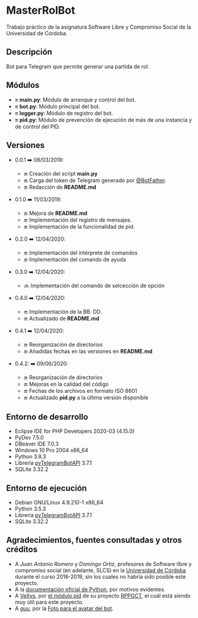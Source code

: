 # MasterRolBot
Trabajo práctico de la asignatura Software Libre y Compromiso Social de la Universidad de Córdoba.

## Descripción
Bot para Telegram que permite generar una partida de rol.

## Módulos
- :on: **main.py**: 	Módulo de arranque y control del bot.
- :on: **bot.py**:		Módulo principal del bot.
- :on: **logger.py**:	Módulo de registro del bot.
- :on: **pid.py**:		Módulo de prevención de ejecución de más de una instancia y de control del PID.

## Versiones
- 0.0.1 :arrow_right: 08/03/2019:
  - :end: Creación del script **main.py**
  - :end: Carga del token de Telegram generado por [@BotFather](https://telegram.me/botfather).
  - :end: Redacción de **README.md**

- 0.1.0 :arrow_right: 11/03/2019:
  - :end: Mejora de **README.md**
  - :end: Implementación del registro de mensajes.
  - :end: Implementación de la funcionalidad de pid.

- 0.2.0 :arrow_right: 12/04/2020:
  - :end: Implementación del intérprete de comandos
  - :end: Implementación del comando de ayuda

- 0.3.0 :arrow_right: 12/04/2020:
  - :soon: Implementación del comando de selcección de opción

- 0.4.0 :arrow_right: 12/04/2020:
  - :end: Implementación de la BB. DD.
  - :end: Actualizado de **README.md**

- 0.4.1 :arrow_right: 12/04/2020:
  - :end: Reorganización de directorios
  - :end: Añadidas fechas en las versiones en **README.md**

- 0.4.2: :arrow_right: 09/06/2020:
  - :end: Reorganización de directorios
  - :end: Mejoras en la calidad del código
  - :end: Fechas de los archivos en formato ISO 8601
  - :end: Actualizado **pid.py** a la última versión disponible

## Entorno de desarrollo
- Eclipse IDE for PHP Developers 2020-03 (4.15.0)
- PyDev 7.5.0
- DBeaver IDE 7.0.3
- Windows 10 Pro 2004 x86_64
- Python 3.8.3
- Librería [pyTelegramBotAPI](https://github.com/eternnoir/pyTelegramBotAPI) 3.7.1
- SQLite 3.32.2

## Entorno de ejecución
- Debian GNU/Linux 4.9.210-1 x86_64
- Python 3.5.3
- Librería [pyTelegramBotAPI](https://github.com/eternnoir/pyTelegramBotAPI) 3.7.1
- SQLite 3.32.2

## Agradecimientos, fuentes consultadas y otros créditos
- A *Juan Antonio Romero* y *Domingo Ortiz*, profesores de Software libre y compromiso social (en adelante, SLCS) en la [Universidad de Córdoba](http://www.uco.es/) durante el curso 2018-2019, sin los cuales no habría sido posible este proyecto.
- A la [documentación oficial de Python](https://docs.python.org/3/), por motivos evidentes.
- A [Veltys](https://github.com/Veltys), por [el módulo pid](https://github.com/Veltys/RPPGCT/blob/master/Python/pid.py) de su proyecto [RPPGCT](https://github.com/Veltys/RPPGCT), el cuál está siendo muy útil para este proyecto.
- A [_guu_](https://www.flickr.com/photos/gustavo/), por la [Foto para el avatar del bot](https://www.flickr.com/photos/gustavo/354116197/).

<!--

## Chuletario de emojis
(Estado: iniciado		➡ :on:		)
(Estado: en curso   	➡ :soon:	)
(Estado: finalizado		➡ :end:		)

-->
